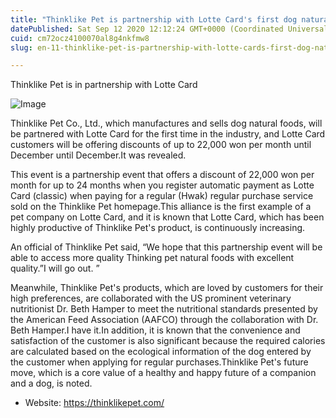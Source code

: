 ```yaml
---
title: "Thinklike Pet is partnership with Lotte Card's first dog natural brand"
datePublished: Sat Sep 12 2020 12:12:24 GMT+0000 (Coordinated Universal Time)
cuid: cm72ocz4100070al8g4nkfmw8
slug: en-11-thinklike-pet-is-partnership-with-lotte-cards-first-dog-natural-brand

---
```



Thinklike Pet is in partnership with Lotte Card

![Image](https://cdn.hashnode.com/res/hashnode/image/upload/v1739410933392/c20c1983-d47d-4bc5-a11e-01745a589232.jpeg)

Thinklike Pet Co., Ltd., which manufactures and sells dog natural foods, will be partnered with Lotte Card for the first time in the industry, and Lotte Card customers will be offering discounts of up to 22,000 won per month until December until December.It was revealed.

This event is a partnership event that offers a discount of 22,000 won per month for up to 24 months when you register automatic payment as Lotte Card (classic) when paying for a regular (Hwak) regular purchase service sold on the Thinklike Pet homepage.This alliance is the first example of a pet company on Lotte Card, and it is known that Lotte Card, which has been highly productive of Thinklike Pet's product, is continuously increasing.

An official of Thinklike Pet said, “We hope that this partnership event will be able to access more quality Thinking pet natural foods with excellent quality.”I will go out. ”

Meanwhile, Thinklike Pet's products, which are loved by customers for their high preferences, are collaborated with the US prominent veterinary nutritionist Dr. Beth Hamper to meet the nutritional standards presented by the American Feed Association (AAFCO) through the collaboration with Dr. Beth Hamper.I have it.In addition, it is known that the convenience and satisfaction of the customer is also significant because the required calories are calculated based on the ecological information of the dog entered by the customer when applying for regular purchases.Thinklike Pet's future move, which is a core value of a healthy and happy future of a companion and a dog, is noted.

- Website: https://thinklikepet.com/